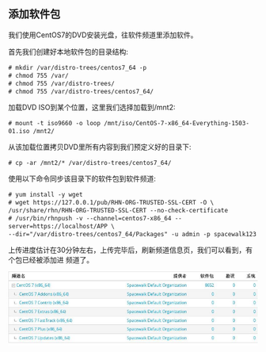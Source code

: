 ## 添加软件包
我们使用CentOS7的DVD安装光盘，往软件频道里添加软件。    

首先我们创建好本地软件包的目录结构:    

```
# mkdir /var/distro-trees/centos7_64 -p
# chmod 755 /var/
# chmod 755 /var/distro-trees/
# chmod 755 /var/distro-trees/centos7_64/
```

加载DVD ISO到某个位置，这里我们选择加载到/mnt2:    

```
# mount -t iso9660 -o loop /mnt/iso/CentOS-7-x86_64-Everything-1503-01.iso /mnt2/
```

从该加载位置拷贝DVD里所有内容到我们预定义好的目录下:    

```
# cp -ar /mnt2/* /var/distro-trees/centos7_64/
```

使用以下命令同步该目录下的软件包到软件频道:    

```
# yum install -y wget
# wget https://127.0.0.1/pub/RHN-ORG-TRUSTED-SSL-CERT -O \
/usr/share/rhn/RHN-ORG-TRUSTED-SSL-CERT --no-check-certificate 
# /usr/bin/rhnpush -v --channel=centos7-x86_64 --server=https://localhost/APP \
--dir="/var/distro-trees/centos7_64/Packages" -u admin -p spacewalk123
```
上传进度估计在30分钟左右，上传完毕后，刷新频道信息页，我们可以看到，有 个包已经被添加进
频道了。   

![/images/2015_09_09_18_38_44_784x234.jpg](/images/2015_09_09_18_38_44_784x234.jpg)   
